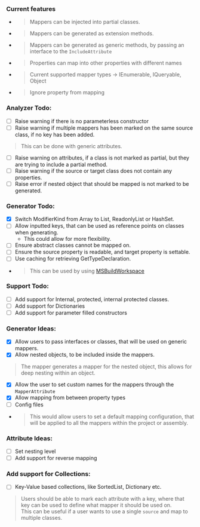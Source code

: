### Current features
- > Mappers can be injected into partial classes.
- > Mappers can be generated as extension methods.
- > Mappers can be generated as generic methods, by passing an interface to the `IncludeAttribute`
- > Properties can map into other properties with different names
- > Current supported mapper types -> IEnumerable, IQueryable, Object
- > Ignore property from mapping
  
### Analyzer Todo:
- [ ] Raise warning if there is no parameterless constructor
- [ ] Raise warning if multiple mappers has been marked on the same source class, if no key has been added.
> This can be done with generic attributes.
- [ ] Raise warning on attributes, if a class is not marked as partial, but they are trying to include a partial method.
- [ ] Raise warning if the source or target class does not contain any properties.
- [ ] Raise error if nested object that should be mapped is not marked to be generated.

### Generator Todo:
- [X] Switch ModifierKind from Array to List, ReadonlyList or HashSet.
- [ ] Allow inputted keys, that can be used as reference points on classes when generating.
  - This could allow for more flexibility.
- [ ] Ensure abstract classes cannot be mapped on.
- [ ] Ensure the source property is readable, and target property is settable.
- [ ] Use caching for retrieving GetTypeDeclaration.
- > This can be used by using [MSBuildWorkspace](https://www.nuget.org/packages/Microsoft.CodeAnalysis.Workspaces.MSBuild)

### Support Todo:
- [ ] Add support for Internal, protected, internal protected classes.
- [ ] Add support for Dictionaries
- [ ] Add support for parameter filled constructors

### Generator Ideas:
- [x] Allow users to pass interfaces or classes, that will be used on generic mappers.
- [x] Allow nested objects, to be included inside the mappers.
 > The mapper generates a mapper for the nested object, this allows for deep nesting within an object.
- [x] Allow the user to set custom names for the mappers through the `MapperAttribute`
- [x] Allow mapping from between property types
- [ ] Config files
- > This would allow users to set a default mapping configuration, that will be applied to all the mappers within the project or assembly.

### Attribute Ideas:
- [ ] Set nesting level
- [ ] Add support for reverse mapping

### Add support for Collections:
- [ ] Key-Value based collections, like SortedList, Dictionary etc.

> Users should be able to mark each attribute with a key, where that key can be used to define what mapper it should be used on. </br >
> This can be useful if a user wants to use a single `source` and map to multiple classes.